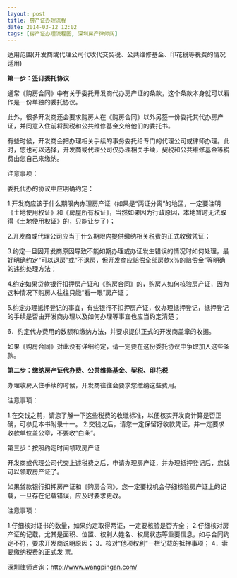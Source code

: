 ```yaml
---
layout: post
title: 房产证办理流程
date: 2014-03-12 12:02
tags: [房产证办理流程图, 深圳房产律师网]
---
```

适用范围(开发商或代理公司代收代交契税、公共维修基金、印花税等税费的情况适用)

<strong>第一步：签订委托协议</strong>

通常《购房合同》中有关于委托开发商代办房产证的条款，这个条款本身就可以看作是一份单独的委托协议。

此外，很多开发商还会要求购房人在《购房合同》以外另签一份委托其代办房产证，并同意入住前将契税和公共维修基金交给他们的委托书。

有些时候，开发商会把办理相关手续的事务委托给专门的代理公司或律师办理。此时，您也可以选择，开发商或代理公司仅办理相关手续，契税和公共维修基金等税费由您自己来缴纳。

注意事项：

委托代办的协议中应明确约定：

1.开发商应该于什么期限内办理房产证（如果是“两证分离”的地区，一定要注明《土地使用权证》和《房屋所有权证》，当然如果因为行政原因，本地暂时无法取得《土地使用权证》的，只能让步了）；

2.开发商或代理公司应当于什么期限内提供缴纳相关税费的正式收缴凭证；

3.约定一旦因开发商原因导致不能如期办理或办证发生错误的情况时如何处理，最好明确约定“可以退房”或“不退房，但开发商应赔偿全部房款x％的赔偿金”等明确的违约处理方法；

4.约定如果贷款银行扣押房产证和《购房合同》的，购房人如何核验房产证，因为这种情况下购房人往往只能“看一眼”房产证；

5.约定办理抵押登记的事宜，有些银行不扣押房产证，仅办理抵押登记，抵押登记的手续是否由开发商办理以及如何办理等事宜也应当约定清楚；

6．约定代办费用的数额和缴纳方法，并要求提供正式的开发商盖章的收据。

如果《购房合同》对此没有详细约定，请一定要在这份委托协议中争取加入这些条款。

<strong>第二步：缴纳房产证代办费、公共维修基金、契税、印花税</strong>

办理收房入住手续的时候，开发商往往会要求您缴纳这些费用。

注意事项：

1.在交钱之前，请您了解一下这些税费的收缴标准，以便核实开发商计算是否正确，可参见本书附录十一。
2.交钱之后，请您一定保留好收款凭证，并一定要求收款单位盖公章，不要收“白条”。

第三步：按照约定时间领取房产证

开发商或代理公司代交上述税费之后，申请办理房产证，并办理抵押登记后，您就可以领取房产证了。

如果贷款银行扣押房产证和《购房合同》，您一定要找机会仔细核验房产证上的记载，一旦存在记载错误，应及时要求更改。

注意事项：

1.仔细核对证书的数量，如果约定取得两证，一定要核验是否齐全；
2.仔细核对房产证的记载，尤其是面积、位置、权利人姓名、权属状态等重要信息，如与合同约定不符，要求开发商说明原因；
3．核对“他项权利”一栏记载的抵押事项；
4．索要缴纳税费的正式发 票。

<a href="http://www.wangpingan.com/">深圳律师咨询</a>：<a href="http://www.wangpingan.com/">http://www.wangpingan.com/</a>

